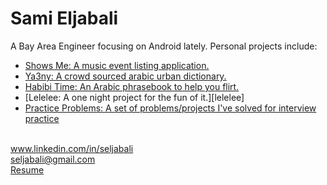 # Sami Eljabali
A Bay Area Engineer focusing on Android lately. Personal projects include:

- [Shows Me: A music event listing application.][showsmeapp]
- [Ya3ny: A crowd sourced arabic urban dictionary.][ya3ny]
- [Habibi Time: An Arabic phrasebook to help you flirt.][habibitime]
- [Lelelee: A one night project for the fun of it.][lelelee]
- [Practice Problems: A set of problems/projects I've solved for interview practice][practice_problems]

<br>www.linkedin.com/in/seljabali
<br>seljabali@gmail.com
<br>[Resume][resume]

[showsmeapp]: https://www.showsmeapp.com/
[habibitime]: https://www.habibitime.com/
[lelelelee]: https://play.google.com/store/apps/details?id=com.lelelee.codingcamels
[ya3ny]: https://www.ya3ny.com/
[practice_problems]: http://www.github.com/
[resume]: http://www.github.com/
